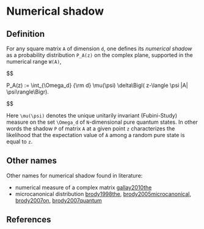 # Numerical shadow

## Definition

For any square matrix `A` of dimension `d`, one defines its *numerical
shadow* as a probability distribution `P_A(z)` on the complex plane,
supported in the numerical range `W(A)`,

$$

 P_A(z) :=
\int_{\Omega_d} {\rm d} \mu(\psi) \delta\Bigl( z-\langle
\psi |A| \psi\rangle\Bigr).

 $$

Here `\mu(\psi)` denotes the unique unitarily invariant (Fubini-Study)
measure on the set `\Omega_d` of `N`-dimensional pure quantum states. In
other words the shadow `P` of matrix `A` at a given point `z`
characterizes the likelihood that the expectation value of `A` among a
random pure state is equal to `z`.

## Other names

Other names for numerical shadow found in literature:

  - numerical measure of a complex matrix [gallay2010the](@cite)
  - microcanonical distribution [brody1998the](@cite),
    [brody2005microcanonical](@cite), [brody2007on](@cite),
    [brody2007quantum](@cite)

## References
